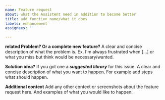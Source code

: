 ```yaml
---
name: Feature request
about: what the Assistent need in addition to become better
title: add function_name/what it does
labels: enhancement
assignees: ''

---
```


**related Problem? Or a complete new feature?**
A clear and concise description of what the problem is. Ex. I'm always frustrated when [...]
or what you miss but think would be necessary/wanted.

**Solution idea?**
If you got one a _**suggested library**_ for this issue.
A clear and concise description of what you want to happen.
For example add steps what should happen.

**Additional context**
Add any other context or screenshots about the feature request here.
And examples of what you would like to happen.
